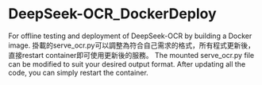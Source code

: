 # DeepSeek-OCR_DockerDeploy
For offline testing and deployment of DeepSeek-OCR by building a Docker image.
掛載的serve_ocr.py可以調整為符合自己需求的格式，所有程式更新後，直接restart container即可使用更新後的服務。
The mounted serve_ocr.py file can be modified to suit your desired output format. After updating all the code, you can simply restart the container.
